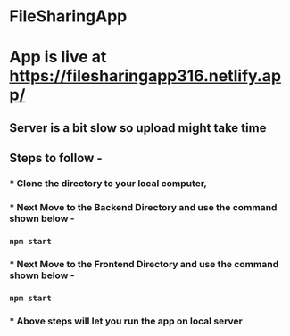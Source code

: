 # FileSharingApp

# App is live at https://filesharingapp316.netlify.app/

## Server is a bit slow so upload might take time

## Steps to follow - 

### * Clone the directory to your local computer,
### * Next Move to the Backend Directory and use the command shown below -
### ```npm start```
### * Next Move to the Frontend Directory and use the command shown below -
### ```npm start```
### * Above steps will let you run the app on local server
